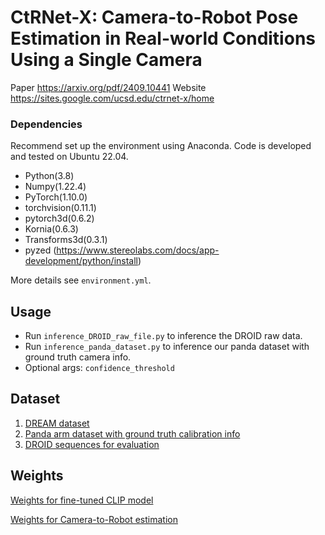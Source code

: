 # CtRNet-X: Camera-to-Robot Pose Estimation in Real-world Conditions Using a Single Camera

Paper https://arxiv.org/pdf/2409.10441
Website https://sites.google.com/ucsd.edu/ctrnet-x/home

### Dependencies
Recommend set up the environment using Anaconda.
Code is developed and tested on Ubuntu 22.04.
- Python(3.8)
- Numpy(1.22.4)
- PyTorch(1.10.0)
- torchvision(0.11.1)
- pytorch3d(0.6.2)
- Kornia(0.6.3)
- Transforms3d(0.3.1)
- pyzed (https://www.stereolabs.com/docs/app-development/python/install)

More details see `environment.yml`.

## Usage
- Run `inference_DROID_raw_file.py` to inference the DROID raw data.
- Run `inference_panda_dataset.py` to inference our panda dataset with ground truth camera info.
- Optional args: `confidence_threshold`

## Dataset

1. [DREAM dataset](https://github.com/NVlabs/DREAM/blob/master/data/DOWNLOAD.sh)
2. [Panda arm dataset with ground truth calibration info](https://drive.google.com/drive/folders/14IyXsYZrTJAa1heVOgPjwc87sXVgNrnQ)
2. [DROID sequences for evaluation](https://drive.google.com/file/d/1cuTelwCWbJwsfa4ByhjIxWSyQN5zKq5X/view?usp=drive_link)

## Weights
[Weights for fine-tuned CLIP model](https://drive.google.com/file/d/1C-Zhih6hLM0ctc0Jz-qA5iHPnITAqqdx/view?usp=drive_link)

[Weights for Camera-to-Robot estimation](https://drive.google.com/file/d/1H6nJ-pXfEG4WzRF-tT74ti4mbsB5SjPU/view?usp=drive_link)







